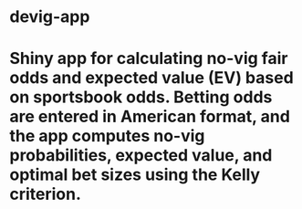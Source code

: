 # devig-app
# Shiny app for calculating no-vig fair odds and expected value (EV) based on sportsbook odds. Betting odds are entered in American format, and the app computes no-vig probabilities, expected value,  and optimal bet sizes using the Kelly criterion.
